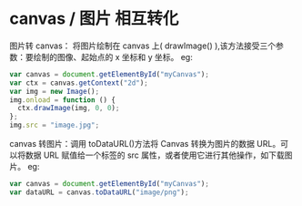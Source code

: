 # canvas / 图片 相互转化

图片转 canvas： 将图片绘制在 canvas 上( drawImage() ),该方法接受三个参数：要绘制的图像、起始点的 x 坐标和 y 坐标。
eg:

```javascript
var canvas = document.getElementById("myCanvas");
var ctx = canvas.getContext("2d");
var img = new Image();
img.onload = function () {
  ctx.drawImage(img, 0, 0);
};
img.src = "image.jpg";
```

canvas 转图片：调用 toDataURL()方法将 Canvas 转换为图片的数据 URL。可以将数据 URL 赋值给一个<img>标签的 src 属性，或者使用它进行其他操作，如下载图片。
eg:

```javascript
var canvas = document.getElementById("myCanvas");
var dataURL = canvas.toDataURL("image/png");
```
